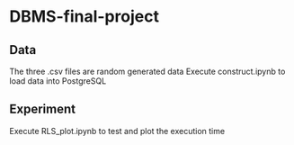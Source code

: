 # DBMS-final-project

## Data
The three .csv files are random generated data
Execute construct.ipynb to load data into PostgreSQL

## Experiment
Execute RLS_plot.ipynb to test and plot the execution time

